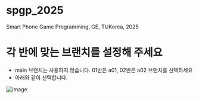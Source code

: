 # spgp_2025
Smart Phone Game Programming, GE, TUKorea, 2025

# 각 반에 맞는 브랜치를 설정해 주세요
* main 브랜치는 사용하지 않습니다. 01반은 a01, 02반은 a02 브랜치를 선택하세요
* 아래와 같이 선택합니다.

 ![image](https://github.com/scgyong-kpu/spgp_2024/assets/43078312/37c6098f-c5d2-4827-b6f5-f0c9572846c3)
